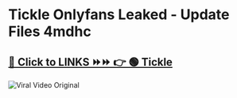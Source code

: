 
 # Tickle Onlyfans Leaked - Update Files 4mdhc

## <h2><a href="https://clipsfans.com/Tickle&ref=git">🔗 Click to LINKS ⏩⏩ 👉 🟢 Tickle </a></h2>

<a href="https://clipsfans.com/Tickle&ref=git" rel="nofollow" data-target="animated-image.originalLink"><img src="https://i.ibb.co.com/xMMVF88/686577567.gif" alt="Viral Video Original" style="max-width: 100%; display: inline-block;" data-target="animated-image.originalImage"></a>

